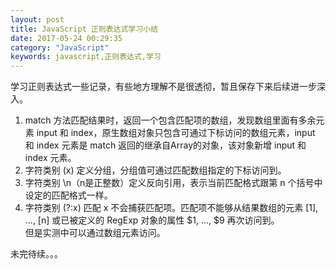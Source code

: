 ```yaml
---
layout: post
title: JavaScript 正则表达式学习小结
date: 2017-05-24 00:29:35
category: "JavaScript"
keywords: javascript,正则表达式,学习
---
```


学习正则表达式一些记录，有些地方理解不是很透彻，暂且保存下来后续进一步深入。

1. match 方法匹配结果时，返回一个包含匹配项的数组，发现数组里面有多余元素 input 和 index，原生数组对象只包含可通过下标访问的数组元素，input 和 index 元素是 match 返回的继承自Array的对象，该对象新增 input 和 index 元素。  
2. 字符类别 (x) 定义分组，分组值可通过匹配数组指定的下标访问到。  
3. 字符类别 \n（n是正整数）定义反向引用，表示当前匹配格式跟第 n 个括号中设定的匹配格式一样。  
4. 字符类别 (?:x) 匹配 x 不会捕获匹配项。匹配项不能够从结果数组的元素 [1], ..., [n] 或已被定义的 RegExp 对象的属性 $1, ..., $9 再次访问到。  
但是实测中可以通过数组元素访问。  


未完待续。。。
